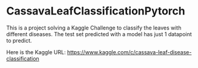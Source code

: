 # CassavaLeafClassificationPytorch

This is a project solving a Kaggle Challenge to classify the leaves with different diseases.
The test set predicted with a model has just 1 datapoint to predict.

Here is the Kaggle URL: https://www.kaggle.com/c/cassava-leaf-disease-classification 
